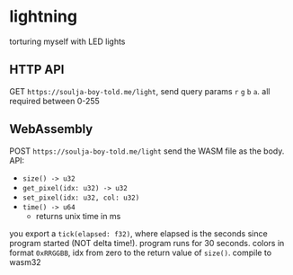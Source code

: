 # lightning

torturing myself with LED lights

## HTTP API

GET `https://soulja-boy-told.me/light`, send query params `r` `g` `b` `a`. all required between 0-255

## WebAssembly

POST `https://soulja-boy-told.me/light` send the WASM file as the body. API:

- `size() -> u32`
- `get_pixel(idx: u32) -> u32`
- `set_pixel(idx: u32, col: u32)`
- `time() -> u64`
  - returns unix time in ms

you export a `tick(elapsed: f32)`, where elapsed is the seconds since program started (NOT delta time!). program runs for 30 seconds. colors in format `0xRRGGBB`, idx from zero to the return value of `size()`. compile to wasm32

